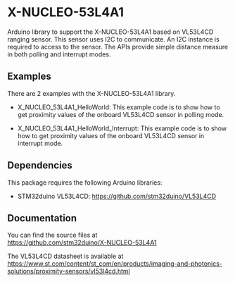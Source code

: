 # X-NUCLEO-53L4A1

Arduino library to support the X-NUCLEO-53L4A1 based on VL53L4CD ranging sensor.
This sensor uses I2C to communicate. An I2C instance is required to access to the sensor.
The APIs provide simple distance measure in both polling and interrupt modes.

## Examples

There are 2 examples with the X-NUCLEO-53L4A1 library.

* X_NUCLEO_53L4A1_HelloWorld: This example code is to show how to get proximity
  values of the onboard VL53L4CD sensor in polling mode.

* X_NUCLEO_53L4A1_HelloWorld_Interrupt: This example code is to show how to get proximity
  values of the onboard VL53L4CD sensor in interrupt mode.

## Dependencies

This package requires the following Arduino libraries:

* STM32duino VL53L4CD: https://github.com/stm32duino/VL53L4CD


## Documentation

You can find the source files at  
https://github.com/stm32duino/X-NUCLEO-53L4A1

The VL53L4CD datasheet is available at  
https://www.st.com/content/st_com/en/products/imaging-and-photonics-solutions/proximity-sensors/vl53l4cd.html